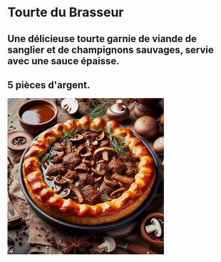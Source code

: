 # Tourte du Brasseur

## Une délicieuse tourte garnie de viande de sanglier et de champignons sauvages, servie avec une sauce épaisse.

## 5 pièces d'argent.

![images](/Assets/Tourtes.jpeg)